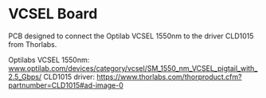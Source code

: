 # VCSEL Board

PCB designed to connect the Optilab VCSEL 1550nm to the driver CLD1015 from Thorlabs.

Optilabs VCSEL 1550nm: www.optilab.com/devices/category/vcsel/SM_1550_nm_VCSEL_pigtail_with_2.5_Gbps/
CLD1015 driver: https://www.thorlabs.com/thorproduct.cfm?partnumber=CLD1015#ad-image-0
